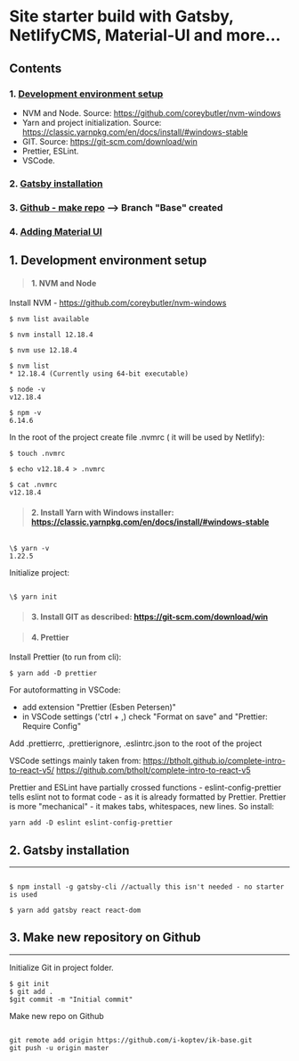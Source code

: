# Site starter build with Gatsby, NetlifyCMS, Material-UI and more...

## Contents

### 1. [Development environment setup](#envsetup)

- NVM and Node. Source: https://github.com/coreybutler/nvm-windows
- Yarn and project initialization. Source: https://classic.yarnpkg.com/en/docs/install/#windows-stable
- GIT. Source: https://git-scm.com/download/win
- Prettier, ESLint.
- VSCode.

### 2. [Gatsby installation](#gatsbyinstall)

### 3. [Github - make repo](#githubsetup) --> Branch "Base" created

### 4. [Adding Material UI](#materialuisetup)

## <span id="envsetup">1. Development environment setup</span>

> #### 1. NVM and Node

Install NVM - https://github.com/coreybutler/nvm-windows

```
$ nvm list available

$ nvm install 12.18.4

$ nvm use 12.18.4

$ nvm list
* 12.18.4 (Currently using 64-bit executable)

$ node -v
v12.18.4

$ npm -v
6.14.6
```

In the root of the project create file .nvmrc ( it will be used by Netlify):

```
$ touch .nvmrc

$ echo v12.18.4 > .nvmrc

$ cat .nvmrc
v12.18.4
```

> #### 2. Install Yarn with Windows installer: https://classic.yarnpkg.com/en/docs/install/#windows-stable

```

\$ yarn -v
1.22.5

```

Initialize project:

```

\$ yarn init

```

> #### 3. Install GIT as described: https://git-scm.com/download/win

> #### 4. Prettier

Install Prettier (to run from cli):

```
$ yarn add -D prettier
```

For autoformatting in VSCode:

- add extension "Prettier (Esben Petersen)"
- in VSCode settings ('ctrl + ,) check "Format on save" and "Prettier: Require Config"

Add .prettierrc, .prettierignore, .eslintrc.json to the root of the project

VSCode settings mainly taken from:
https://btholt.github.io/complete-intro-to-react-v5/
https://github.com/btholt/complete-intro-to-react-v5

Prettier and ESLint have partially crossed functions - eslint-config-prettier tells
eslint not to format code - as it is already formatted by Prettier.
Prettier is more "mechanical" - it makes tabs, whitespaces, new lines.
So install:

```
yarn add -D eslint eslint-config-prettier
```

## <span id="gatsbyinstall">2. Gatsby installation</span>

---

```

$ npm install -g gatsby-cli //actually this isn't needed - no starter is used

$ yarn add gatsby react react-dom

```

## <span id="githubsetup">3. Make new repository on Github</span>

---

Initialize Git in project folder.

```
$ git init
$ git add .
$git commit -m "Initial commit"
```

Make new repo on Github

```

git remote add origin https://github.com/i-koptev/ik-base.git
git push -u origin master

```
